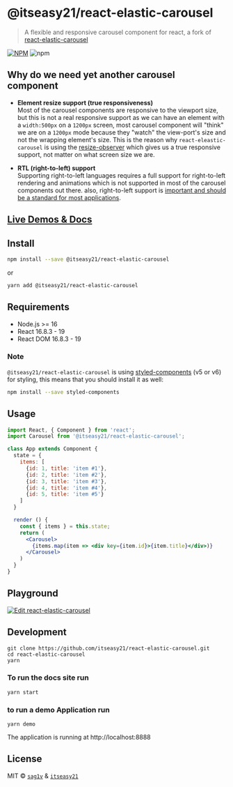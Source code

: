 # @itseasy21/react-elastic-carousel

> A flexible and responsive carousel component for react, a fork of [react-elastic-carousel](https://github.com/sag1v/react-elastic-carousel) 

[![NPM](https://img.shields.io/npm/v/@itseasy21/react-elastic-carousel.svg?style=flat-square)](https://www.npmjs.com/package/@itseasy21/react-elastic-carousel) ![npm](https://img.shields.io/npm/dw/@itseasy21/react-elastic-carousel?style=flat-square)

## Why do we need yet another carousel component

- **Element resize support (true responsiveness)**  
  Most of the carousel components are responsive to the viewport size, but this is not a real responsive support as we can have an element with a `width:500px` on a `1200px` screen, most carousel component will "think" we are on a `1200px` mode because they "watch" the view-port's size and not the wrapping element's size.
  This is the reason why `react-eleastic-carousel` is using the [resize-observer](https://developers.google.com/web/updates/2016/10/resizeobserver) which gives us a true responsive support, not matter on what screen size we are.
  
- **RTL (right-to-left) support**  
  Supporting right-to-left languages requires a full support for right-to-left rendering and animations which is not supported in most of the carousel components out there. also, right-to-left support is [important and should be a standard for most applications](https://www.youtube.com/watch?v=A_3BfONFRUc).

## [Live Demos & Docs](https://itseasy21.github.io/react-elastic-carousel/)

## Install

```bash
npm install --save @itseasy21/react-elastic-carousel
```

or

```bash
yarn add @itseasy21/react-elastic-carousel
```

## Requirements

- Node.js >= 16
- React 16.8.3 - 19
- React DOM 16.8.3 - 19

### Note

`@itseasy21/react-elastic-carousel` is using [styled-components](https://github.com/styled-components/styled-components) (v5 or v6) for styling, this means that you should install it as well:

```bash
npm install --save styled-components
```

## Usage

```jsx
import React, { Component } from 'react';
import Carousel from '@itseasy21/react-elastic-carousel';

class App extends Component {
  state = {
    items: [
      {id: 1, title: 'item #1'},
      {id: 2, title: 'item #2'},
      {id: 3, title: 'item #3'},
      {id: 4, title: 'item #4'},
      {id: 5, title: 'item #5'}
    ]
  }

  render () {
    const { items } = this.state;
    return (
      <Carousel>
        {items.map(item => <div key={item.id}>{item.title}</div>)}
      </Carousel>
    )
  }
}
```

## Playground

[![Edit react-elastic-carousel](https://codesandbox.io/static/img/play-codesandbox.svg)](https://codesandbox.io/s/react-elastic-carousel-forked-qkc31r?file=/src/index.js)

## Development

```console
git clone https://github.com/itseasy21/react-elastic-carousel.git
cd react-elastic-carousel
yarn
```

### To run the docs site run

```console
yarn start
```

### to run a demo Application run

```console
yarn demo
```

The application is running at http://localhost:8888

## License

MIT © [`sag1v`](https://github.com/sag1v) & [`itseasy21`](https://github.com/itseasy21)
